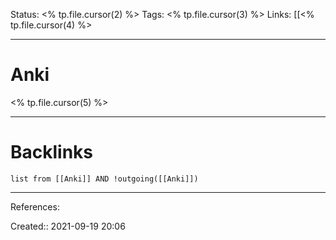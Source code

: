 
Status: <% tp.file.cursor(2) %>
Tags: <% tp.file.cursor(3) %>
Links: [[<% tp.file.cursor(4) %>
___
# Anki
<% tp.file.cursor(5) %>
___
# Backlinks
```dataview
list from [[Anki]] AND !outgoing([[Anki]])
```
___
References:

Created:: 2021-09-19 20:06
